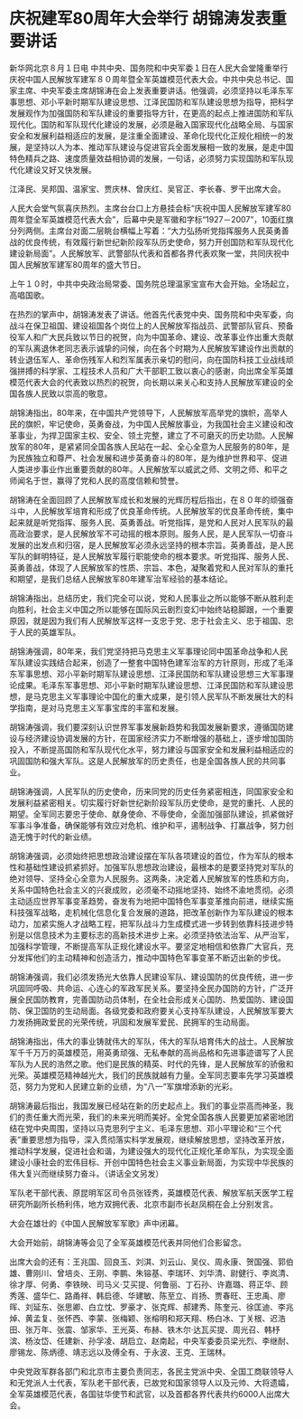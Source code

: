 # 庆祝建军80周年大会举行 胡锦涛发表重要讲话

新华网北京８月１日电 中共中央、国务院和中央军委１日在人民大会堂隆重举行庆祝中国人民解放军建军８０周年暨全军英雄模范代表大会。中共中央总书记、国家主席、中央军委主席胡锦涛在会上发表重要讲话。他强调，必须坚持以毛泽东军事思想、邓小平新时期军队建设思想、江泽民国防和军队建设思想为指导，把科学发展观作为加强国防和军队建设的重要指导方针，在更高的起点上推进国防和军队现代化。国防和军队现代化建设的发展，必须是融入国家现代化战略全局、与国家安全和发展利益相适应的发展，是注重全面建设、革命化现代化正规化相统一的发展，是坚持以人为本、推动军队建设与促进官兵全面发展相一致的发展，是走中国特色精兵之路、速度质量效益相协调的发展，一句话，必须努力实现国防和军队现代化建设又好又快发展。

江泽民、吴邦国、温家宝、贾庆林、曾庆红、吴官正、李长春、罗干出席大会。

人民大会堂气氛喜庆热烈。主席台台口上方悬挂会标“庆祝中国人民解放军建军80周年暨全军英雄模范代表大会”，后幕中央是军徽和字标“1927－2007”，10面红旗分列两侧。主席台对面二层眺台横幅上写着：“大力弘扬听党指挥服务人民英勇善战的优良传统，有效履行新世纪新阶段军队历史使命，努力开创国防和军队现代化建设新局面”。人民解放军、武警部队代表和首都各界代表欢聚一堂，共同庆祝中国人民解放军建军80周年的盛大节日。

上午１０时，中共中央政治局常委、国务院总理温家宝宣布大会开始。全场起立，高唱国歌。

在热烈的掌声中，胡锦涛发表了讲话。他首先代表党中央、国务院和中央军委，向战斗在保卫祖国、建设祖国各个岗位上的人民解放军指战员、武警部队官兵、预备役军人和广大民兵致以节日的祝贺，向为中国革命、建设、改革事业作出重大贡献的军队离退休老同志表示诚挚的问候，向在各个时期为人民解放军建设作出贡献的转业退伍军人、革命伤残军人和烈军属表示亲切的慰问，向在国防科技工业战线顽强拼搏的科学家、工程技术人员和广大干部职工致以衷心的感谢，向出席全军英雄模范代表大会的代表致以热烈的祝贺，向长期以来关心和支持人民解放军建设的全国各族人民致以崇高的敬意。

胡锦涛指出，80年来，在中国共产党领导下，人民解放军高举党的旗帜，高举人民的旗帜，牢记使命，英勇奋战，为中国人民解放事业，为我国社会主义建设和改革事业，为捍卫国家主权、安全、领土完整，建立了不可磨灭的历史功勋。人民解放军的80年，是紧紧同全国各族人民站在一起、全心全意为人民服务的80年，是为民族独立和尊严、社会发展和进步英勇奋斗的80年，是为维护世界和平、促进人类进步事业作出重要贡献的80年。人民解放军以威武之师、文明之师、和平之师闻名于世，赢得了党和人民的高度信赖和赞誉。

胡锦涛在全面回顾了人民解放军成长和发展的光辉历程后指出，在８０年的顽强奋斗中，人民解放军培育和形成了优良革命传统。人民解放军的优良革命传统，集中起来就是听党指挥、服务人民、英勇善战。听党指挥，是党和人民对人民军队的最高政治要求，是人民解放军不可动摇的根本原则。服务人民，是人民军队一切奋斗发展的出发点和归宿，是人民解放军必须永远坚持的根本宗旨。英勇善战，是人民军队的鲜明特征，是人民解放军履行职能使命的根本要求。听党指挥、服务人民、英勇善战，体现了人民解放军的性质、宗旨、本色，凝聚着党和人民对军队的重托和期望，是我们总结人民解放军80年建军治军经验的基本结论。

胡锦涛指出，总结历史，我们完全可以说，党和人民事业之所以能够不断从胜利走向胜利，社会主义中国之所以能够在国际风云剧烈变幻中始终站稳脚跟，一个重要原因，就是因为我们有人民解放军这样一支忠于党、忠于社会主义、忠于祖国、忠于人民的英雄军队。

胡锦涛强调，80年来，我们党坚持把马克思主义军事理论同中国革命战争和人民军队建设实践结合起来，创造了一整套中国特色建军治军的方针原则，形成了毛泽东军事思想、邓小平新时期军队建设思想、江泽民国防和军队建设思想三大军事理论成果。毛泽东军事思想、邓小平新时期军队建设思想、江泽民国防和军队建设思想，是马克思主义军事理论中国化的重大成果，是引领人民军队不断发展壮大的科学指南，是对马克思主义军事宝库的丰富和发展。

胡锦涛强调，我们要深刻认识世界军事发展新趋势和我国发展新要求，遵循国防建设与经济建设协调发展的方针，在国家经济实力不断增强的基础上，逐步增加国防投入，不断提高国防和军队现代化水平，努力建设与国家安全和发展利益相适应的巩固国防和强大军队。这是人民解放军的历史责任，也是全国各族人民的共同事业。

胡锦涛强调，人民军队的历史使命，历来同党的历史任务紧密相连，同国家安全和发展利益紧密相关。切实履行好新世纪新阶段军队历史使命，是党的重托、人民的期望。全军同志要忠于使命、献身使命、不辱使命，全面加强部队建设，抓紧做好军事斗争准备，确保能够有效应对危机、维护和平，遏制战争、打赢战争，努力创造无愧于时代的新业绩。

胡锦涛强调，必须始终把思想政治建设摆在军队各项建设的首位，作为军队的根本性和基础性建设抓紧抓好。加强军队思想政治建设，最根本的是要坚持党对军队的绝对领导、坚持全心全意为人民服务。这两条，决定着人民解放军的性质和方向，关系中国特色社会主义的兴衰成败，必须毫不动摇地坚持、始终不渝地贯彻。必须主动适应世界军事变革趋势，奋发有为地把中国特色军事变革推向前进，继续实施科技强军战略，走机械化信息化复合发展的道路，把改革创新作为军队建设的根本动力，加紧实施人才战略工程，把军队战斗力生成模式进一步转到依靠科技进步特别是以信息技术为主要标志的高新技术进步上来。必须坚持依法治军、从严治军，加强科学管理，不断提高军队正规化建设水平。要坚定地相信和依靠广大官兵，充分发挥他们的主动精神和创造活力，推动中国特色军事变革不断迈出新的步伐。

胡锦涛强调，我们必须发扬光大依靠人民建设军队、建设国防的优良传统，进一步巩固同呼吸、共命运、心连心的军政军民关系。要坚持全民办国防的方针，广泛开展全民国防教育，完善国防动员体制，在全社会形成关心国防、热爱国防、建设国防、保卫国防的生动局面。各级党委和政府要关心支持军队建设，人民解放军要大力发扬拥政爱民的光荣传统，巩固和发展军爱民、民拥军的生动局面。

胡锦涛指出，伟大的事业铸就伟大的军队，伟大的军队培育伟大的战士。人民解放军千千万万的英雄模范，用英勇顽强、无私奉献的高尚品格和先进事迹谱写了人民军队为人民的浩然之歌。他们是民族的精英、时代的先锋，是人民解放军的骄傲和光荣。英雄模范精神越光大，我们的民族就越有力量。全军同志要率先学习英雄模范，努力为党和人民建立新的业绩，为“八一”军旗增添新的光彩。

胡锦涛最后指出，我国发展已经站在新的历史起点上。我们的事业崇高而神圣，我们的责任重大而光荣，我们的未来光明而美好。全党全国各族人民要更加紧密地团结在党中央周围，坚持以马克思列宁主义、毛泽东思想、邓小平理论和“三个代表”重要思想为指导，深入贯彻落实科学发展观，继续解放思想，坚持改革开放，推动科学发展，促进社会和谐，为建设强大的现代化正规化革命军队，为实现全面建设小康社会的宏伟目标、开创中国特色社会主义事业新局面，为实现中华民族的伟大复兴而继续努力奋斗。（讲话全文另发）

军队老干部代表、原昆明军区司令员张铚秀，英雄模范代表、解放军航天医学工程研究所副所长杨利伟，地方双拥代表、北京市副市长赵凤桐在会上分别发言。

大会在雄壮的《中国人民解放军军歌》声中闭幕。

大会开始前，胡锦涛等会见了全军英雄模范代表并同他们合影留念。

出席大会的还有：王兆国、回良玉、刘淇、刘云山、吴仪、周永康、贺国强、郭伯雄、曹刚川、曾培炎、王刚、李鹏、朱镕基、李瑞环、刘华清、尉健行、李岚清、徐才厚、何勇、李铁映、司马义·艾买提、何鲁丽、丁石孙、许嘉璐、蒋正华、顾秀莲、盛华仁、路甬祥、韩启德、华建敏、陈至立、肖扬、贾春旺、王忠禹、廖晖、刘延东、张思卿、白立忱、罗豪才、张克辉、郝建秀、陈奎元、徐匡迪、李兆焯、黄孟复、张怀西、李蒙、张梅颖、张榕明和郑天翔、杨白冰、丁关根、迟浩田、张万年、张震、邹家华、王光英、布赫、铁木尔·达瓦买提、周光召、韩杼滨、杨汝岱、任建新、孙孚凌、胡启立、赵南起，中央军委委员梁光烈、李继耐、廖锡龙、陈炳德、靖志远以及傅全有、于永波、王克、王瑞林。

中央党政军群各部门和北京市主要负责同志，各民主党派中央、全国工商联领导人和无党派人士代表，军队老干部代表，已故党和国家领导人以及元帅、大将遗孀，全军英雄模范代表，各国驻华使节和武官，以及首都各界代表共约6000人出席大会。